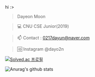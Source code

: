 hi :>

> Dayeon Moon

> 💻 CNU CSE Junior(2019)


> 📫 Contact : 0217dayun@naver.com


> 🆔 Instagram @dayo2n


[![Solved.ac 프로필](http://mazassumnida.wtf/api/generate_badge?boj=ansek217)](https://solved.ac/ansek217)


<!--[![Top Langs](https://github-readme-stats.vercel.app/api/top-langs/?username=dayo2n&layout=compact)](https://github.com/dayo2n/github-readme-stats)-->

![Anurag's github stats](https://github-readme-stats.vercel.app/api?username=dayo2n&show_icons=true&theme=dracula)

<!--
**dayo2n/dayo2n** is a ✨ _special_ ✨ repository because its `README.md` (this file) appears on your GitHub profile.

Here are some ideas to get you started:

- 🔭 I’m currently working on ...
- 🌱 I’m currently learning ...
- 👯 I’m looking to collaborate on ...
- 🤔 I’m looking for help with ...
- 💬 Ask me about ...
- 📫 How to reach me: ...
- 😄 Pronouns: ...
- ⚡ Fun fact: ...
-->
 
 
